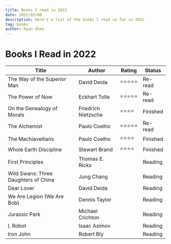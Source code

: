 ```yaml
---
title: Books I read in 2022
date: 2022/03/08
description: Here's a list of the books I read so far in 2022
tag: books
author: Ryan Shea
---
```


# Books I Read in 2022

| Title       | Author      | Rating      |  Status      |
| ----------- | ----------- | ----------- | ----------- |
| The Way of the Superior Man | David Deida | ⭐⭐⭐⭐⭐ | Re-read |
| The Power of Now | Eckhart Tolle | ⭐⭐⭐⭐⭐ | Re-read |
| On the Genealogy of Morals | Friedrich Nietzsche | ⭐⭐⭐⭐ | Finished |
| The Alchemist | Paulo Coelho | ⭐⭐⭐⭐⭐ | Re-read |
| The Machiavellians | Paulo Coelho | ⭐⭐⭐⭐ | Finished |
| Whole Earth Discipline | Stewart Brand | ⭐⭐⭐⭐ | Finished |
| First Principles | Thomas E. Ricks | | Reading |
| Wild Swans: Three Daughters of China | Jung Chang | | Reading |
| Dear Lover | David Deida | | Reading |
| We Are Legion (We Are Bob) | Dennis Taylor | | Reading |
| Jurassic Park | Michael Crichton | | Reading |
| I, Robot | Isaac Asimov | | Reading |
| Iron John | Robert Bly | | Reading |
